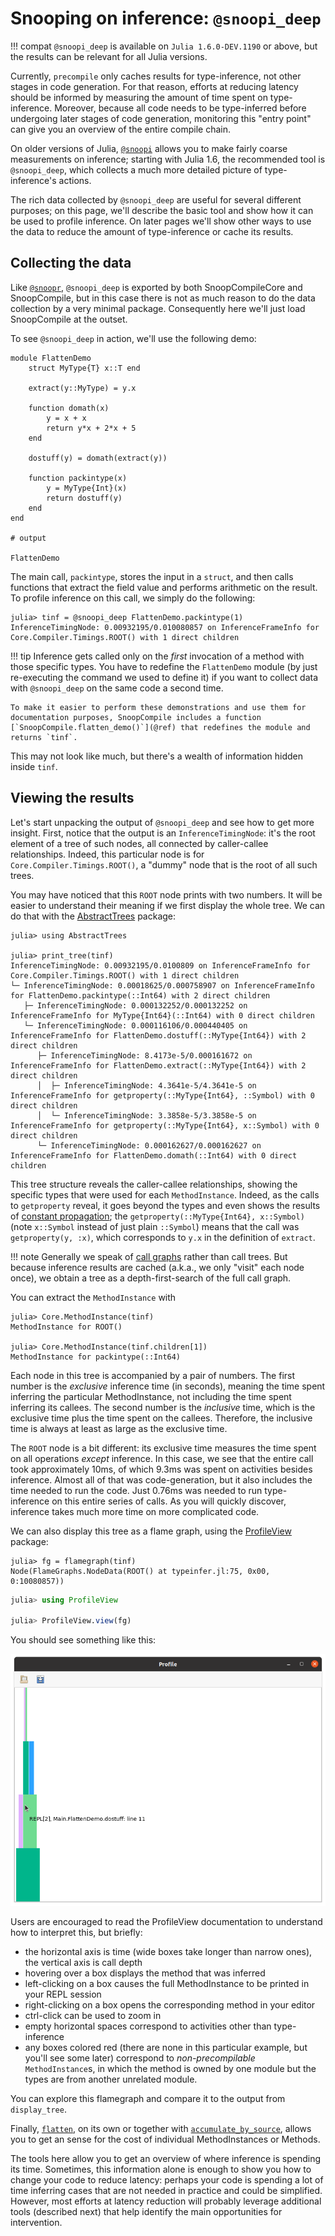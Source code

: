 # Snooping on inference: `@snoopi_deep`

!!! compat
    `@snoopi_deep` is available on `Julia 1.6.0-DEV.1190` or above, but the results can be relevant for all Julia versions.

Currently, `precompile` only caches results for type-inference, not other stages in code generation.
For that reason, efforts at reducing latency should be informed by measuring the amount of time spent on type-inference.
Moreover, because all code needs to be type-inferred before undergoing later stages of code generation, monitoring this "entry point" can give you an overview of the entire compile chain.

On older versions of Julia, [`@snoopi`](@ref) allows you to make fairly coarse measurements on inference;
starting with Julia 1.6, the recommended tool is `@snoopi_deep`, which collects a much more detailed picture of type-inference's actions.

The rich data collected by `@snoopi_deep` are useful for several different purposes;
on this page, we'll describe the basic tool and show how it can be used to profile inference.
On later pages we'll show other ways to use the data to reduce the amount of type-inference or cache its results.

## Collecting the data

Like [`@snoopr`](@ref), `@snoopi_deep` is exported by both SnoopCompileCore and SnoopCompile, but in this case there is not as much reason to do the data collection by a very minimal package.  Consequently here we'll just load SnoopCompile at the outset.

To see `@snoopi_deep` in action, we'll use the following demo:

```jldoctest flatten-demo
module FlattenDemo
    struct MyType{T} x::T end

    extract(y::MyType) = y.x

    function domath(x)
        y = x + x
        return y*x + 2*x + 5
    end

    dostuff(y) = domath(extract(y))

    function packintype(x)
        y = MyType{Int}(x)
        return dostuff(y)
    end
end

# output

FlattenDemo
```

The main call, `packintype`, stores the input in a `struct`, and then calls functions that extract the field value and performs arithmetic on the result.
To profile inference on this call, we simply do the following:

```jldoctest flatten-demo; setup=:(using SnoopCompile), filter=r"([0-9\\.e-]+|WARNING: replacing module FlattenDemo\.\n)"
julia> tinf = @snoopi_deep FlattenDemo.packintype(1)
InferenceTimingNode: 0.00932195/0.010080857 on InferenceFrameInfo for Core.Compiler.Timings.ROOT() with 1 direct children
```

!!! tip
    Inference gets called only on the *first* invocation of a method with those specific types. You have to redefine the `FlattenDemo` module (by just re-executing the command we used to define it) if you want to collect data with `@snoopi_deep` on the same code a second time.

    To make it easier to perform these demonstrations and use them for documentation purposes, SnoopCompile includes a function [`SnoopCompile.flatten_demo()`](@ref) that redefines the module and returns `tinf`.

This may not look like much, but there's a wealth of information hidden inside `tinf`.

## Viewing the results

Let's start unpacking the output of `@snoopi_deep` and see how to get more insight.
First, notice that the output is an `InferenceTimingNode`: it's the root element of a tree of such nodes, all connected by caller-callee relationships.
Indeed, this particular node is for `Core.Compiler.Timings.ROOT()`, a "dummy" node that is the root of all such trees.

You may have noticed that this `ROOT` node prints with two numbers.
It will be easier to understand their meaning if we first display the whole tree.
We can do that with the [AbstractTrees](https://github.com/JuliaCollections/AbstractTrees.jl) package:

```jldoctest flatten-demo; filter=r"[0-9\\.e-]+"
julia> using AbstractTrees

julia> print_tree(tinf)
InferenceTimingNode: 0.00932195/0.0100809 on InferenceFrameInfo for Core.Compiler.Timings.ROOT() with 1 direct children
└─ InferenceTimingNode: 0.00018625/0.000758907 on InferenceFrameInfo for FlattenDemo.packintype(::Int64) with 2 direct children
   ├─ InferenceTimingNode: 0.000132252/0.000132252 on InferenceFrameInfo for MyType{Int64}(::Int64) with 0 direct children
   └─ InferenceTimingNode: 0.000116106/0.000440405 on InferenceFrameInfo for FlattenDemo.dostuff(::MyType{Int64}) with 2 direct children
      ├─ InferenceTimingNode: 8.4173e-5/0.000161672 on InferenceFrameInfo for FlattenDemo.extract(::MyType{Int64}) with 2 direct children
      │  ├─ InferenceTimingNode: 4.3641e-5/4.3641e-5 on InferenceFrameInfo for getproperty(::MyType{Int64}, ::Symbol) with 0 direct children
      │  └─ InferenceTimingNode: 3.3858e-5/3.3858e-5 on InferenceFrameInfo for getproperty(::MyType{Int64}, x::Symbol) with 0 direct children
      └─ InferenceTimingNode: 0.000162627/0.000162627 on InferenceFrameInfo for FlattenDemo.domath(::Int64) with 0 direct children
```

This tree structure reveals the caller-callee relationships, showing the specific types that were used for each `MethodInstance`.
Indeed, as the calls to `getproperty` reveal, it goes beyond the types and even shows the results of [constant propagation](https://en.wikipedia.org/wiki/Constant_folding);
the `getproperty(::MyType{Int64}, x::Symbol)` (note `x::Symbol` instead of just plain `::Symbol`) means that the call was `getproperty(y, :x)`, which corresponds to `y.x` in the definition of `extract`.

!!! note
    Generally we speak of [call graphs](https://en.wikipedia.org/wiki/Call_graph) rather than call trees.
    But because inference results are cached (a.k.a., we only "visit" each node once), we obtain a tree as a depth-first-search of the full call graph.

You can extract the `MethodInstance` with

```jldoctest flatten-demo
julia> Core.MethodInstance(tinf)
MethodInstance for ROOT()

julia> Core.MethodInstance(tinf.children[1])
MethodInstance for packintype(::Int64)
```

Each node in this tree is accompanied by a pair of numbers.
The first number is the *exclusive* inference time (in seconds), meaning the time spent inferring the particular MethodInstance, not including the time spent inferring its callees.
The second number is the *inclusive* time, which is the exclusive time plus the time spent on the callees.
Therefore, the inclusive time is always at least as large as the exclusive time.

The `ROOT` node is a bit different: its exclusive time measures the time spent on all operations *except* inference.
In this case, we see that the entire call took approximately 10ms, of which 9.3ms was spent on activities besides inference.
Almost all of that was code-generation, but it also includes the time needed to run the code.
Just 0.76ms was needed to run type-inference on this entire series of calls.
As you will quickly discover, inference takes much more time on more complicated code.

We can also display this tree as a flame graph, using the [ProfileView](https://github.com/timholy/ProfileView.jl) package:

```jldoctest flatten-demo; filter=r"0:\d+"
julia> fg = flamegraph(tinf)
Node(FlameGraphs.NodeData(ROOT() at typeinfer.jl:75, 0x00, 0:10080857))
```

```julia
julia> using ProfileView

julia> ProfileView.view(fg)
```

You should see something like this:

![flamegraph](assets/flamegraph-flatten-demo.png)

Users are encouraged to read the ProfileView documentation to understand how to interpret this, but briefly:

- the horizontal axis is time (wide boxes take longer than narrow ones), the vertical axis is call depth
- hovering over a box displays the method that was inferred
- left-clicking on a box causes the full MethodInstance to be printed in your REPL session
- right-clicking on a box opens the corresponding method in your editor
- ctrl-click can be used to zoom in
- empty horizontal spaces correspond to activities other than type-inference
- any boxes colored red (there are none in this particular example, but you'll see some later) correspond to *non-precompilable* `MethodInstance`s, in which the method is owned by one module but the types are from another unrelated module.

You can explore this flamegraph and compare it to the output from `display_tree`.

Finally, [`flatten`](@ref), on its own or together with [`accumulate_by_source`](@ref), allows you to get an sense for the cost of individual MethodInstances or Methods.

The tools here allow you to get an overview of where inference is spending its time.
Sometimes, this information alone is enough to show you how to change your code to reduce latency: perhaps your code is spending a lot of time inferring cases that are not needed in practice and could be simplified.
However, most efforts at latency reduction will probably leverage additional tools (described next) that help identify the main opportunities for intervention.
